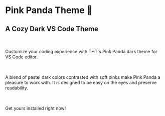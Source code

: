# Pink Panda Theme 🐼

## A Cozy Dark VS Code Theme 

<br /><br />
Customize your coding experience with THT's Pink Panda dark theme for VS Code editor. 

<br /><br />
A blend of pastel dark colors contrasted with soft pinks make Pink Panda a pleasure to work with. It is designed to be easy on the eyes and preserve readability.

<br /><br />
Get yours installed right now! 



